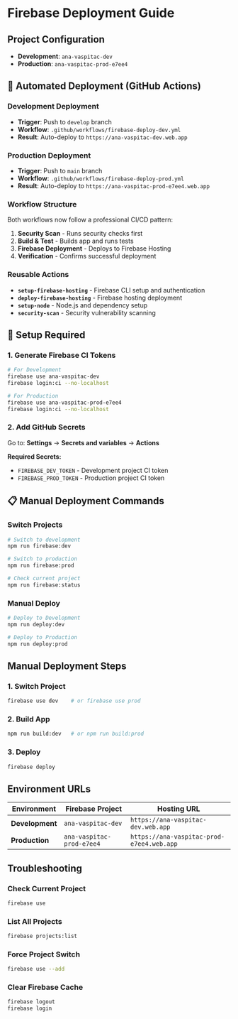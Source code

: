 # Firebase Deployment Guide

## **Project Configuration**
- **Development**: `ana-vaspitac-dev`
- **Production**: `ana-vaspitac-prod-e7ee4`

## **🚀 Automated Deployment (GitHub Actions)**

### **Development Deployment**
- **Trigger**: Push to `develop` branch
- **Workflow**: `.github/workflows/firebase-deploy-dev.yml`
- **Result**: Auto-deploy to `https://ana-vaspitac-dev.web.app`

### **Production Deployment**
- **Trigger**: Push to `main` branch
- **Workflow**: `.github/workflows/firebase-deploy-prod.yml`
- **Result**: Auto-deploy to `https://ana-vaspitac-prod-e7ee4.web.app`

### **Workflow Structure**
Both workflows now follow a professional CI/CD pattern:

1. **Security Scan** - Runs security checks first
2. **Build & Test** - Builds app and runs tests
3. **Firebase Deployment** - Deploys to Firebase Hosting
4. **Verification** - Confirms successful deployment

### **Reusable Actions**
- **`setup-firebase-hosting`** - Firebase CLI setup and authentication
- **`deploy-firebase-hosting`** - Firebase hosting deployment
- **`setup-node`** - Node.js and dependency setup
- **`security-scan`** - Security vulnerability scanning

## **🔑 Setup Required**

### **1. Generate Firebase CI Tokens**
```bash
# For Development
firebase use ana-vaspitac-dev
firebase login:ci --no-localhost

# For Production  
firebase use ana-vaspitac-prod-e7ee4
firebase login:ci --no-localhost
```

### **2. Add GitHub Secrets**
Go to: **Settings** → **Secrets and variables** → **Actions**

**Required Secrets:**
- `FIREBASE_DEV_TOKEN` - Development project CI token
- `FIREBASE_PROD_TOKEN` - Production project CI token

## **📋 Manual Deployment Commands**

### **Switch Projects**
```bash
# Switch to development
npm run firebase:dev

# Switch to production
npm run firebase:prod

# Check current project
npm run firebase:status
```

### **Manual Deploy**
```bash
# Deploy to Development
npm run deploy:dev

# Deploy to Production
npm run deploy:prod
```

## **Manual Deployment Steps**

### **1. Switch Project**
```bash
firebase use dev    # or firebase use prod
```

### **2. Build App**
```bash
npm run build:dev   # or npm run build:prod
```

### **3. Deploy**
```bash
firebase deploy
```

## **Environment URLs**

| Environment | Firebase Project | Hosting URL |
|-------------|------------------|-------------|
| **Development** | `ana-vaspitac-dev` | `https://ana-vaspitac-dev.web.app` |
| **Production** | `ana-vaspitac-prod-e7ee4` | `https://ana-vaspitac-prod-e7ee4.web.app` |

## **Troubleshooting**

### **Check Current Project**
```bash
firebase use
```

### **List All Projects**
```bash
firebase projects:list
```

### **Force Project Switch**
```bash
firebase use --add
```

### **Clear Firebase Cache**
```bash
firebase logout
firebase login
```
